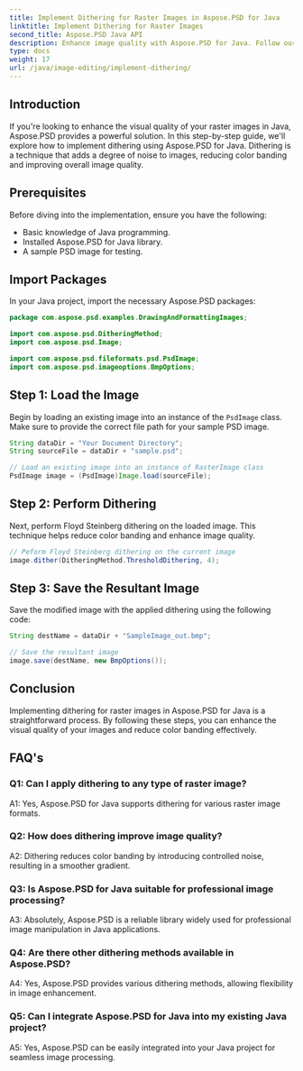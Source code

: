 ```yaml
---
title: Implement Dithering for Raster Images in Aspose.PSD for Java
linktitle: Implement Dithering for Raster Images
second_title: Aspose.PSD Java API
description: Enhance image quality with Aspose.PSD for Java. Follow our step-by-step guide to implement dithering and eliminate color banding.
type: docs
weight: 17
url: /java/image-editing/implement-dithering/
---
```

## Introduction

If you're looking to enhance the visual quality of your raster images in Java, Aspose.PSD provides a powerful solution. In this step-by-step guide, we'll explore how to implement dithering using Aspose.PSD for Java. Dithering is a technique that adds a degree of noise to images, reducing color banding and improving overall image quality.

## Prerequisites

Before diving into the implementation, ensure you have the following:

- Basic knowledge of Java programming.
- Installed Aspose.PSD for Java library.
- A sample PSD image for testing.

## Import Packages

In your Java project, import the necessary Aspose.PSD packages:

```java
package com.aspose.psd.examples.DrawingAndFormattingImages;

import com.aspose.psd.DitheringMethod;
import com.aspose.psd.Image;

import com.aspose.psd.fileformats.psd.PsdImage;
import com.aspose.psd.imageoptions.BmpOptions;
```

## Step 1: Load the Image

Begin by loading an existing image into an instance of the `PsdImage` class. Make sure to provide the correct file path for your sample PSD image.

```java
String dataDir = "Your Document Directory";
String sourceFile = dataDir + "sample.psd";

// Load an existing image into an instance of RasterImage class
PsdImage image = (PsdImage)Image.load(sourceFile);
```

## Step 2: Perform Dithering

Next, perform Floyd Steinberg dithering on the loaded image. This technique helps reduce color banding and enhance image quality.

```java
// Peform Floyd Steinberg dithering on the current image
image.dither(DitheringMethod.ThresholdDithering, 4);
```

## Step 3: Save the Resultant Image

Save the modified image with the applied dithering using the following code:

```java
String destName = dataDir + "SampleImage_out.bmp";

// Save the resultant image
image.save(destName, new BmpOptions());
```

## Conclusion

Implementing dithering for raster images in Aspose.PSD for Java is a straightforward process. By following these steps, you can enhance the visual quality of your images and reduce color banding effectively.

## FAQ's

### Q1: Can I apply dithering to any type of raster image?

A1: Yes, Aspose.PSD for Java supports dithering for various raster image formats.

### Q2: How does dithering improve image quality?

A2: Dithering reduces color banding by introducing controlled noise, resulting in a smoother gradient.

### Q3: Is Aspose.PSD for Java suitable for professional image processing?

A3: Absolutely, Aspose.PSD is a reliable library widely used for professional image manipulation in Java applications.

### Q4: Are there other dithering methods available in Aspose.PSD?

A4: Yes, Aspose.PSD provides various dithering methods, allowing flexibility in image enhancement.

### Q5: Can I integrate Aspose.PSD for Java into my existing Java project?

A5: Yes, Aspose.PSD can be easily integrated into your Java project for seamless image processing.
